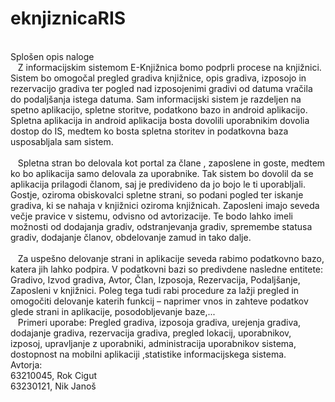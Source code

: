 # eknjiznicaRIS
<br />
Splošen opis naloge<br />
&nbsp;&nbsp;&nbsp;Z informacijskim sistemom E-Knjižnica bomo podprli procese na knjižnici. Sistem
bo omogočal pregled gradiva knjižnice, opis gradiva, izposojo in rezervacijo gradiva ter
pogled nad izposojenimi gradivi od datuma vračila do podaljšanja istega datuma. Sam
informacijski sistem je razdeljen na spetno aplikacijo, spletne storitve, podatkono bazo
in android aplikacijo. Spletna aplikacija in android aplikacija bosta dovolili uporabnikim
dovolia dostop do IS, medtem ko bosta spletna storitev in podatkovna baza usposabljala
sam sistem.<br />
<br />
&nbsp;&nbsp;&nbsp;Spletna stran bo delovala kot portal za člane , zaposlene in goste, medtem ko bo
aplikacija samo delovala za uporabnike. Tak sistem bo dovolil da se aplikacija prilagodi
članom, saj je predivideno da jo bojo le ti uporabljali. Gostje, oziroma obiskovalci
spletne strani, so podani pogled ter iskanje gradiva, ki se nahaja v knjižnici oziroma
knjižnicah. Zaposleni imajo seveda večje pravice v sistemu, odvisno od avtorizacije. Te
bodo lahko imeli možnosti od dodajanja gradiv, odstranjevanja gradiv, spremembe
statusa gradiv, dodajanje članov, obdelovanje zamud in tako dalje.
<br /><br />
&nbsp;&nbsp;&nbsp;Za uspešno delovanje strani in aplikacije seveda rabimo podatkovno bazo, katera
jih lahko podpira. V podatkovni bazi so predivdene nasledne entitete: Gradivo, Izvod
gradiva, Avtor, Član, Izposoja, Rezervacija, Podaljšanje, Zaposleni v knjižnici. Poleg tega
tudi rabi procedure za lažji pregled in omogočiti delovanje katerih funkcij – naprimer
vnos in zahteve podatkov glede strani in aplikacije, posodobljevanje baze,...
<br />
&nbsp;&nbsp;&nbsp;Primeri uporabe: Pregled gradiva, izposoja gradiva, urejenja gradiva, dodajanje
gradiva, rezervacija gradiva, pregled lokacij, uporabnikov, izposoj, upravljanje z
uporabniki, administracija uporabnikov sistema, dostopnost na mobilni aplikaciji
,statistike informacijskega sistema.<br />
Avtorja:<br />
63210045, Rok Cigut<br />
63230121, Nik Janoš

